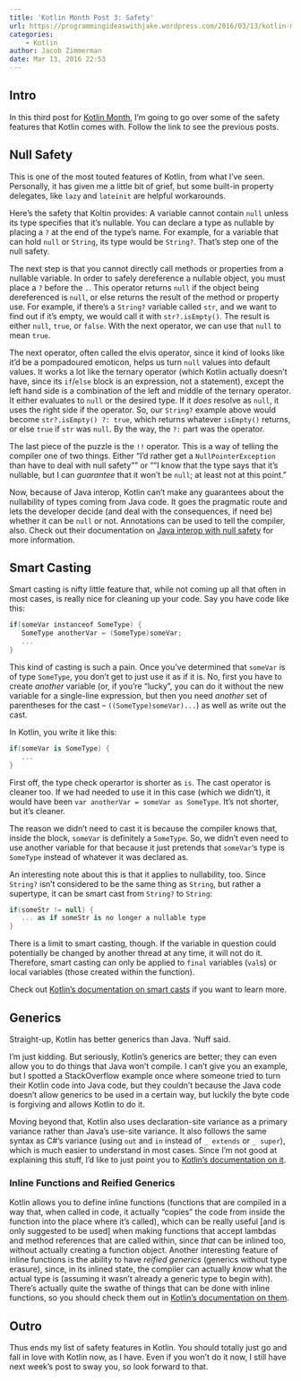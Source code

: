 ```yaml
---
title: 'Kotlin Month Post 3: Safety'
url: https://programmingideaswithjake.wordpress.com/2016/03/13/kotlin-month-post-3-safety/
categories:
    - Kotlin
author: Jacob Zimmerman
date: Mar 13, 2016 22:53
---
```

## **Intro**

In this third post for [Kotlin Month](https://programmingideaswithjake.wordpress.com/kotlin/#kotlinmonth), I’m going to go over some of the safety features that Kotlin comes with. Follow the link to see the previous posts.

## **Null Safety**

This is one of the most touted features of Kotlin, from what I’ve seen. Personally, it has given me a little bit of grief, but some built-in property delegates, like `lazy` and `lateinit` are helpful workarounds.

Here’s the safety that Koltin provides: A variable cannot contain `null` unless its type specifies that it’s nullable. You can declare a type as nullable by placing a `?` at the end of the type’s name. For example, for a variable that can hold `null` or `String`, its type would be `String?`. That’s step one of the null safety.

The next step is that you cannot directly call methods or properties from a nullable variable. In order to safely dereference a nullable object, you must place a `?` before the `.`. This operator returns `null` if the object being dereferenced is `null`, or else returns the result of the method or property use. For example, if there’s a `String?` variable called `str`, and we want to find out if it’s empty, we would call it with `str?.isEmpty()`. The result is either `null`, `true`, or `false`. With the next operator, we can use that `null` to mean `true`.

The next operator, often called the elvis operator, since it kind of looks like it’d be a pompadoured emoticon, helps us turn `null` values into default values. It works a lot like the ternary operator (which Kotlin actually doesn’t have, since its `if`/`else` block is an expression, not a statement), except the left hand side is a combination of the left and middle of the ternary operator. It either evaluates to `null` or the desired type. If it _does_ resolve as `null`, it uses the right side if the operator. So, our `String?` example above would become `str?.isEmpty() ?: true`, which returns whatever `isEmpty()` returns, or else `true` if `str` was `null`. By the way, the `?:` part was the operator.

The last piece of the puzzle is the `!!` operator. This is a way of telling the compiler one of two things. Either “I’d rather get a `NullPointerException` than have to deal with null safety”” or “”I know that the type says that it’s nullable, but I can _guarantee_ that it won’t be `null`; at least not at this point.”

Now, because of Java interop, Kotlin can’t make any guarantees about the nullability of types coming from Java code. It goes the pragmatic route and lets the developer decide (and deal with the consequences, if need be) whether it can be `null` or not. Annotations can be used to tell the compiler, also. Check out their documentation on [Java interop with null safety](http://kotlinlang.org/docs/reference/java-interop.html#null-safety-and-platform-types) for more information.

## **Smart Casting**

Smart casting is nifty little feature that, while not coming up all that often in most cases, is really nice for cleaning up your code. Say you have code like this:

```kotlin
if(someVar instanceof SomeType) {
   SomeType anotherVar = (SomeType)someVar;
   ...
}
```

This kind of casting is such a pain. Once you’ve determined that `someVar` is of type `SomeType`, you don’t get to just use it as if it is. No, first you have to create _another_ variable (or, if you’re “lucky”, you can do it without the new variable for a single-line expression, but then you need _another_ set of parentheses for the cast – `((SomeType)someVar)...`) as well as write out the cast.

In Kotlin, you write it like this:

```kotlin
if(someVar is SomeType) {
   ...
}
```

First off, the type check operartor is shorter as `is`. The cast operator is cleaner too. If we had needed to use it in this case (which we didn’t), it would have been `var anotherVar = someVar as SomeType`. It’s not shorter, but it’s cleaner.

The reason we didn’t need to cast it is because the compiler knows that, inside the block, `someVar` is definitely a `SomeType`. So, we didn’t even need to use another variable for that because it just pretends that `someVar`‘s type is `SomeType` instead of whatever it was declared as.

An interesting note about this is that it applies to nullability, too. Since `String?` isn’t considered to be the same thing as `String`, but rather a supertype, it can be smart cast from `String?` to `String`:

```kotlin
if(someStr != null) {
   ... as if someStr is no longer a nullable type
}
```

There is a limit to smart casting, though. If the variable in question could potentially be changed by another thread at any time, it will not do it. Therefore, smart casting can only be applied to `final` variables (`val`s) or local variables (those created within the function).

Check out [Kotlin’s documentation on smart casts](http://kotlinlang.org/docs/reference/typecasts.html#smart-casts) if you want to learn more.

## **Generics**

Straight-up, Kotlin has better generics than Java. ‘Nuff said.

I’m just kidding. But seriously, Kotlin’s generics are better; they can even allow you to do things that Java won’t compile. I can’t give you an example, but I spotted a StackOverflow example once where someone tried to turn their Kotlin code into Java code, but they couldn’t because the Java code doesn’t allow generics to be used in a certain way, but luckily the byte code is forgiving and allows Kotlin to do it.

Moving beyond that, Kotlin also uses declaration-site variance as a primary variance rather than Java’s use-site variance. It also follows the same syntax as C#’s variance (using `out` and `in` instead of `_ extends` or `_ super`), which is much easier to understand in most cases. Since I’m not good at explaining this stuff, I’d like to just point you to [Kotlin’s documentation on it](http://kotlinlang.org/docs/reference/generics.html).

### **Inline Functions and Reified Generics**

Kotlin allows you to define inline functions (functions that are compiled in a way that, when called in code, it actually “copies” the code from inside the function into the place where it’s called), which can be really useful [and is only suggested to be used] when making functions that accept lambdas and method references that are called within, since _that_ can be inlined too, without actually creating a function object. Another interesting feature of inline functions is the ability to have _reified generics_ (generics without type erasure), since, in its inlined state, the compiler can actually _know_ what the actual type is (assuming it wasn’t already a generic type to begin with). There’s actually quite the swathe of things that can be done with inline functions, so you should check them out in [Kotlin’s documentation on them](http://kotlinlang.org/docs/reference/inline-functions.html).

## **Outro**

Thus ends my list of safety features in Kotlin. You should totally just go and fall in love with Kotlin now, as I have. Even if you won’t do it now, I still have next week’s post to sway you, so look forward to that.
